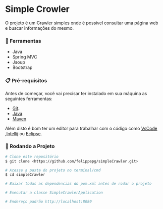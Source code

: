 # Simple Crowler
O projeto é um Crawler simples onde é possivel consultar uma página web e buscar informações do mesmo.

### 🔨 Ferramentas

- Java
- Spring MVC
- Jsoup
- Bootstrap

### 📋 Pré-requisitos

Antes de começar, você vai precisar ter instalado em sua máquina as seguintes ferramentas:
- [Git](https://git-scm.com).
- [Java](https://www.oracle.com/br/java/technologies/downloads/)
- [Maven](https://maven.apache.org/)

Além disto é bom ter um editor para trabalhar com o código como [VsCode](https://code.visualstudio.com/)
,[Intellij](https://www.jetbrains.com/pt-br/idea/) ou [Eclipse](https://www.eclipse.org/downloads/).

### 🎲 Rodando a Projeto

```bash
# Clone este repositório
$ git clone <https://github.com/felippepg/simpleCrawler.git>

# Acesse a pasta do projeto no terminal/cmd
$ cd simpleCrawler

# Baixar todas as dependencias do pom.xml antes de rodar o projeto

# Executar a classe SimpleCrawlerApplication

# Endereço padrão http://localhost:8080
```


